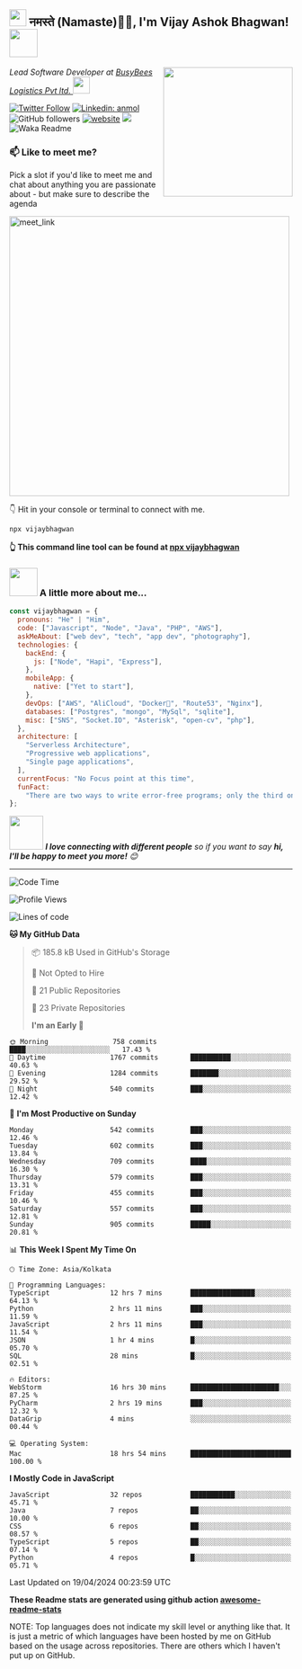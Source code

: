 <h2><img src="https://emojis.slackmojis.com/emojis/images/1531849430/4246/blob-sunglasses.gif?1531849430" width="30"/> नमस्ते (Namaste)🙏🏻, I'm Vijay Ashok Bhagwan! <img src="https://media.giphy.com/media/12oufCB0MyZ1Go/giphy.gif" width="50"></h2>
<img align='right' src="https://media.giphy.com/media/M9gbBd9nbDrOTu1Mqx/giphy.gif" width="230">
<p><em> Lead Software Developer at <a href="https://www.xpressbees.com/">BusyBees Logistics Pvt ltd.
</a><img src="https://www.xpressbees.com/images/whiteLogo.png" width="30"> 
</em></p>

[![Twitter Follow](https://img.shields.io/twitter/follow/misteranmol?label=Follow)](https://twitter.com/intent/follow?screen_name=misteranmol)
[![Linkedin: anmol](https://img.shields.io/badge/-anmol-blue?style=flat-square&logo=Linkedin&logoColor=white&link=https://www.linkedin.com/in/anmol-p-singh/)](https://www.linkedin.com/in/anmol098/)
![GitHub followers](https://img.shields.io/github/followers/anmol098?label=Follow&style=social)
[![website](https://img.shields.io/badge/Website-46a2f1.svg?&style=flat-square&logo=Google-Chrome&logoColor=white&link=https://anmolsingh.me/)](https://anmolsingh.me/)
![](https://visitor-badge.glitch.me/badge?page_id=anmol098.anmol098)
![Waka Readme](https://github.com/anmol098/anmol098/workflows/Waka%20Readme/badge.svg)

### 📫 Like to meet me?

Pick a slot if you'd like to meet me and chat about anything you are passionate about - but make sure to describe the agenda

<a href="https://calendly.com/anmol098/30min" target="_blank"><img width="498" alt="meet_link" src="https://user-images.githubusercontent.com/15426564/144297439-f530f383-e73e-41e0-9914-a9b7d3f432e5.png"></a>

👇 Hit in your console or terminal to connect with me.

```bash
npx vijaybhagwan
```

**👆 This command line tool can be found at [npx vijaybhagwan](https://github.com/vijaybhagwan/npx_card)**

### <img src="https://media.giphy.com/media/VgCDAzcKvsR6OM0uWg/giphy.gif" width="50"> A little more about me...

```javascript
const vijaybhagwan = {
  pronouns: "He" | "Him",
  code: ["Javascript", "Node", "Java", "PHP", "AWS"],
  askMeAbout: ["web dev", "tech", "app dev", "photography"],
  technologies: {
    backEnd: {
      js: ["Node", "Hapi", "Express"],
    },
    mobileApp: {
      native: ["Yet to start"],
    },
    devOps: ["AWS", "AliCloud", "Docker🐳", "Route53", "Nginx"],
    databases: ["Postgres", "mongo", "MySql", "sqlite"],
    misc: ["SNS", "Socket.IO", "Asterisk", "open-cv", "php"],
  },
  architecture: [
    "Serverless Architecture",
    "Progressive web applications",
    "Single page applications",
  ],
  currentFocus: "No Focus point at this time",
  funFact:
    "There are two ways to write error-free programs; only the third one works",
};
```

<img src="https://media.giphy.com/media/LnQjpWaON8nhr21vNW/giphy.gif" width="60"> <em><b>I love connecting with different people</b> so if you want to say <b>hi, I'll be happy to meet you more!</b> 😊</em>

---

<!--START_SECTION:waka-->

![Code Time](http://img.shields.io/badge/Code%20Time-2%2C692%20hrs%2014%20mins-blue)

![Profile Views](http://img.shields.io/badge/Profile%20Views-1374-blue)

![Lines of code](https://img.shields.io/badge/From%20Hello%20World%20I%27ve%20Written-4.0%20million%20lines%20of%20code-blue)

**🐱 My GitHub Data**

> 📦 185.8 kB Used in GitHub's Storage
>
> 🚫 Not Opted to Hire
>
> 📜 21 Public Repositories
>
> 🔑 23 Private Repositories
>
> **I'm an Early 🐤**

```text
🌞 Morning                758 commits         ████░░░░░░░░░░░░░░░░░░░░░   17.43 %
🌆 Daytime                1767 commits        ██████████░░░░░░░░░░░░░░░   40.63 %
🌃 Evening                1284 commits        ███████░░░░░░░░░░░░░░░░░░   29.52 %
🌙 Night                  540 commits         ███░░░░░░░░░░░░░░░░░░░░░░   12.42 %
```

📅 **I'm Most Productive on Sunday**

```text
Monday                   542 commits         ███░░░░░░░░░░░░░░░░░░░░░░   12.46 %
Tuesday                  602 commits         ███░░░░░░░░░░░░░░░░░░░░░░   13.84 %
Wednesday                709 commits         ████░░░░░░░░░░░░░░░░░░░░░   16.30 %
Thursday                 579 commits         ███░░░░░░░░░░░░░░░░░░░░░░   13.31 %
Friday                   455 commits         ███░░░░░░░░░░░░░░░░░░░░░░   10.46 %
Saturday                 557 commits         ███░░░░░░░░░░░░░░░░░░░░░░   12.81 %
Sunday                   905 commits         █████░░░░░░░░░░░░░░░░░░░░   20.81 %
```

📊 **This Week I Spent My Time On**

```text
🕑︎ Time Zone: Asia/Kolkata

💬 Programming Languages:
TypeScript               12 hrs 7 mins       ████████████████░░░░░░░░░   64.13 %
Python                   2 hrs 11 mins       ███░░░░░░░░░░░░░░░░░░░░░░   11.59 %
JavaScript               2 hrs 11 mins       ███░░░░░░░░░░░░░░░░░░░░░░   11.54 %
JSON                     1 hr 4 mins         █░░░░░░░░░░░░░░░░░░░░░░░░   05.70 %
SQL                      28 mins             █░░░░░░░░░░░░░░░░░░░░░░░░   02.51 %

🔥 Editors:
WebStorm                 16 hrs 30 mins      ██████████████████████░░░   87.25 %
PyCharm                  2 hrs 19 mins       ███░░░░░░░░░░░░░░░░░░░░░░   12.32 %
DataGrip                 4 mins              ░░░░░░░░░░░░░░░░░░░░░░░░░   00.44 %

💻 Operating System:
Mac                      18 hrs 54 mins      █████████████████████████   100.00 %
```

**I Mostly Code in JavaScript**

```text
JavaScript               32 repos            ███████████░░░░░░░░░░░░░░   45.71 %
Java                     7 repos             ██░░░░░░░░░░░░░░░░░░░░░░░   10.00 %
CSS                      6 repos             ██░░░░░░░░░░░░░░░░░░░░░░░   08.57 %
TypeScript               5 repos             ██░░░░░░░░░░░░░░░░░░░░░░░   07.14 %
Python                   4 repos             █░░░░░░░░░░░░░░░░░░░░░░░░   05.71 %
```

Last Updated on 19/04/2024 00:23:59 UTC

<!--END_SECTION:waka-->

**These Readme stats are generated using github action [awesome-readme-stats](https://github.com/vijaybhagwan/waka-readme-stats)**

NOTE: Top languages does not indicate my skill level or anything like that. It is just a metric of which languages have been hosted by me on GitHub based on the usage across repositories. There are others which I haven't put up on GitHub.
